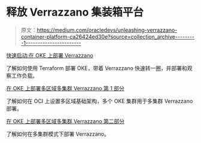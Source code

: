 # 释放 Verrazzano 集装箱平台

> 原文：<https://medium.com/oracledevs/unleashing-verrazzano-container-platform-ca26424ed30e?source=collection_archive---------1----------------------->

[快速启动:在 OKE 上部署 Verrazzano](/oracledevs/deploying-verrazzano-on-oke-d506101f93e)

了解如何使用 Terraform 部署 OKE，带着 Verrazzano 快速转一圈，并部署和观察工作负载。

[在 OKE 上部署多区域多集群 Verrazzano 第 1 部分](/oracledevs/deploying-a-multi-cluster-verrazzano-using-oke-part-1-d6327d45ba03)

了解如何在 OCI 上设置多区域基础架构，多个 OKE 集群用于多集群 Verrazzano 部署。

[在 OKE 上部署多区域多集群 Verrazzano 第二部分](/oracledevs/deploying-a-multi-cluster-verrazzano-using-oke-part-2-93d2438f7eef)

了解如何在多集群模式下部署 Verrazzano。